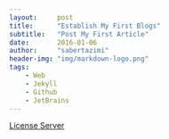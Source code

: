 ```yaml
---
layout:     post
title:      "Establish My First Blogs"
subtitle:   "Post My First Article"
date:       2016-01-06
author:     "sabertazimi"
header-img: "img/markdown-logo.png"
tags:
    - Web
    - Jekyll
    - Github
    - JetBrains
---
```


[License Server](http://idea.lanyus.com)

